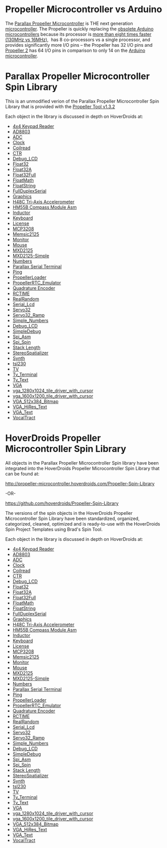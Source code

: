 <H1>Propeller Microcontroller vs Arduino</H1>
<p style="text-align: left;">The <a href="https://www.parallax.com/product/p8x32a-q44">Parallax Propeller Microcontroller</a> is THE next generation <a href="https://en.wikipedia.org/wiki/Microcontroller">microcontroller</a>. The Propeller is quickly replacing the <a href="https://forum.arduino.cc/index.php?topic=381308.0">obsolete Arduino microcontrollers</a> because its processor is <a href="http://forums.parallax.com/discussion/120079/can-you-overclock-the-propeller-with-extreme-measures">more than eight times faster (130MHz vs 16MHz)</a>,&nbsp; has 8 co-processors vs a single processor, and provides significantly more I/O pins – the Propeller has 32 I/O pins and <a href="https://www.parallax.com/product/64000-es">Propeller 2</a> has 64 I/O pins in comparison to only 14 on the <a href="https://store.arduino.cc/arduino-mega-2560-rev3">Arduino microcontroller</a>.</p>
<h1>Parallax Propeller Microcontroller Spin Library</h1>
<p>This is an unmodified verion of the Parallax Propeller Microcontroller Spin Library that is provided with the <a href="https://www.parallax.com/downloads/propeller-tool-software-windows-spin-assembly">Propeller Tool v1.3.2</a></p>
<p> Each object in the library is discussed in depth on HoverDroids at:</p>
<ul>
<li><a href='http://propeller-microcontroller.hoverdroids.com/parallax-propeller-spin-library/4x4-keypad-reader'>4x4 Keypad Reader</a></li>
<li><a href='http://propeller-microcontroller.hoverdroids.com/parallax-propeller-spin-library/ad8803'>AD8803</a></li>
<li><a href='http://propeller-microcontroller.hoverdroids.com/parallax-propeller-spin-library/adc'>ADC</a></li>
<li><a href='http://propeller-microcontroller.hoverdroids.com/parallax-propeller-spin-library/clock'>Clock</a></li>
<li><a href='http://propeller-microcontroller.hoverdroids.com/parallax-propeller-spin-library/coilread'>Coilread</a></li>
<li><a href='http://propeller-microcontroller.hoverdroids.com/parallax-propeller-spin-library/ctr'>CTR</a></li>
<li><a href='http://propeller-microcontroller.hoverdroids.com/parallax-propeller-spin-library/debug_lcd'>Debug_LCD</a></li>
<li><a href='http://propeller-microcontroller.hoverdroids.com/parallax-propeller-spin-library/float32'>Float32</a></li>
<li><a href='http://propeller-microcontroller.hoverdroids.com/parallax-propeller-spin-library/float32a'>Float32A</a></li>
<li><a href='http://propeller-microcontroller.hoverdroids.com/parallax-propeller-spin-library/float32full'>Float32Full</a></li>
<li><a href='http://propeller-microcontroller.hoverdroids.com/parallax-propeller-spin-library/floatmath'>FloatMath</a></li>
<li><a href='http://propeller-microcontroller.hoverdroids.com/parallax-propeller-spin-library/floatstring'>FloatString</a></li>
<li><a href='http://propeller-microcontroller.hoverdroids.com/parallax-propeller-spin-library/fullduplexserial'>FullDuplexSerial</a></li>
<li><a href='http://propeller-microcontroller.hoverdroids.com/parallax-propeller-spin-library/graphics'>Graphics</a></li>
<li><a href='http://propeller-microcontroller.hoverdroids.com/parallax-propeller-spin-library/h48c-tri-axis-accelerometer'>H48C Tri-Axis Accelerometer</a></li>
<li><a href='http://propeller-microcontroller.hoverdroids.com/parallax-propeller-spin-library/hm55b-compass-module-asm'>HM55B Compass Module Asm</a></li>
<li><a href='http://propeller-microcontroller.hoverdroids.com/parallax-propeller-spin-library/inductor'>Inductor</a></li>
<li><a href='http://propeller-microcontroller.hoverdroids.com/parallax-propeller-spin-library/keyboard'>Keyboard</a></li>
<li><a href='http://propeller-microcontroller.hoverdroids.com/parallax-propeller-spin-library/license'>License</a></li>
<li><a href='http://propeller-microcontroller.hoverdroids.com/parallax-propeller-spin-library/mcp3208'>MCP3208</a></li>
<li><a href='http://propeller-microcontroller.hoverdroids.com/parallax-propeller-spin-library/memsic2125'>Memsic2125</a></li>
<li><a href='http://propeller-microcontroller.hoverdroids.com/parallax-propeller-spin-library/monitor'>Monitor</a></li>
<li><a href='http://propeller-microcontroller.hoverdroids.com/parallax-propeller-spin-library/mouse'>Mouse</a></li>
<li><a href='http://propeller-microcontroller.hoverdroids.com/parallax-propeller-spin-library/mxd2125'>MXD2125</a></li>
<li><a href='http://propeller-microcontroller.hoverdroids.com/parallax-propeller-spin-library/mxd2125-simple'>MXD2125-Simple</a></li>
<li><a href='http://propeller-microcontroller.hoverdroids.com/parallax-propeller-spin-library/numbers'>Numbers</a></li>
<li><a href='http://propeller-microcontroller.hoverdroids.com/parallax-propeller-spin-library/parallax-serial-terminal'>Parallax Serial Terminal</a></li>
<li><a href='http://propeller-microcontroller.hoverdroids.com/parallax-propeller-spin-library/ping'>Ping</a></li>
<li><a href='http://propeller-microcontroller.hoverdroids.com/parallax-propeller-spin-library/propellerloader'>PropellerLoader</a></li>
<li><a href='http://propeller-microcontroller.hoverdroids.com/parallax-propeller-spin-library/propellerrtc_emulator'>PropellerRTC_Emulator</a></li>
<li><a href='http://propeller-microcontroller.hoverdroids.com/parallax-propeller-spin-library/quadrature-encoder'>Quadrature Encoder</a></li>
<li><a href='http://propeller-microcontroller.hoverdroids.com/parallax-propeller-spin-library/rctime'>RCTIME</a></li>
<li><a href='http://propeller-microcontroller.hoverdroids.com/parallax-propeller-spin-library/realrandom'>RealRandom</a></li>
<li><a href='http://propeller-microcontroller.hoverdroids.com/parallax-propeller-spin-library/serial_lcd'>Serial_Lcd</a></li>
<li><a href='http://propeller-microcontroller.hoverdroids.com/parallax-propeller-spin-library/servo32'>Servo32</a></li>
<li><a href='http://propeller-microcontroller.hoverdroids.com/parallax-propeller-spin-library/servo32_ramp'>Servo32_Ramp</a></li>
<li><a href='http://propeller-microcontroller.hoverdroids.com/parallax-propeller-spin-library/simple_numbers'>Simple_Numbers</a></li>
<li><a href='http://propeller-microcontroller.hoverdroids.com/parallax-propeller-spin-library/simple_serial'>Debug_LCD</a></li>
<li><a href='http://propeller-microcontroller.hoverdroids.com/parallax-propeller-spin-library/simpledebug'>SimpleDebug</a></li>
<li><a href='http://propeller-microcontroller.hoverdroids.com/parallax-propeller-spin-library/spi_asm'>Spi_Asm</a></li>
<li><a href='http://propeller-microcontroller.hoverdroids.com/parallax-propeller-spin-library/spi_spin'>Spi_Spin</a></li>
<li><a href='http://propeller-microcontroller.hoverdroids.com/parallax-propeller-spin-library/stack-length'>Stack Length</a></li>
<li><a href='http://propeller-microcontroller.hoverdroids.com/parallax-propeller-spin-library/stereospatializer'>StereoSpatializer</a></li>
<li><a href='http://propeller-microcontroller.hoverdroids.com/parallax-propeller-spin-library/synth'>Synth</a></li>
<li><a href='http://propeller-microcontroller.hoverdroids.com/parallax-propeller-spin-library/tsl230'>tsl230</a></li>
<li><a href='http://propeller-microcontroller.hoverdroids.com/parallax-propeller-spin-library/tv'>TV</a></li>
<li><a href='http://propeller-microcontroller.hoverdroids.com/parallax-propeller-spin-library/tv_terminal'>Tv_Terminal</a></li>
<li><a href='http://propeller-microcontroller.hoverdroids.com/parallax-propeller-spin-library/tv_text'>Tv_Text</a></li>
<li><a href='http://propeller-microcontroller.hoverdroids.com/parallax-propeller-spin-library/vga'>VGA</a></li>
<li><a href='http://propeller-microcontroller.hoverdroids.com/parallax-propeller-spin-library/vga_1280x1024_tile_driver_with_cursor'>vga_1280x1024_tile_driver_with_cursor</a></li>
<li><a href='http://propeller-microcontroller.hoverdroids.com/parallax-propeller-spin-library/vga_1600x1200_tile_driver_with_cursor'>vga_1600x1200_tile_driver_with_cursor</a></li>
<li><a href='http://propeller-microcontroller.hoverdroids.com/parallax-propeller-spin-library/vga_512x384_bitmap'>VGA_512x384_Bitmap</a></li>
<li><a href='http://propeller-microcontroller.hoverdroids.com/parallax-propeller-spin-library/vga_hires_text'>VGA_HiRes_Text</a></li>
<li><a href='http://propeller-microcontroller.hoverdroids.com/parallax-propeller-spin-library/vga_text'>VGA_Text</a></li>
<li><a href='http://propeller-microcontroller.hoverdroids.com/parallax-propeller-spin-library/vocaltract'>VocalTract</a></li>
</ul>
<h1>HoverDroids Propeller Microcontroller Spin Library</h1>
<p>All objects in the Parallax Propeller Microcontroller Spin library have been integrated into the HoverDroids Propeller Microcontroller Spin Library that can be found at:

http://propeller-microcontroller.hoverdroids.com/Propeller-Spin-Library

-OR-

https://github.com/hoverdroids/Propeller-Spin-Library</p>
</p>


<p>The versions of the spin objects in the HoverDroids Propeller Microcontroller Spin Library have been standardized, organized, categorized, cleaned, optimized and is ready-to-use with the HoverDroids Spin Project Templates using Brad's Spin Tool.</p>
<p> Each object in the library is discussed in depth on HoverDroids at:</p>
<ul>
<li><a href='http://propeller-microcontroller.hoverdroids.com/propeller-spin-library/4x4-keypad-reader'>4x4 Keypad Reader</a></li>
<li><a href='http://propeller-microcontroller.hoverdroids.com/propeller-spin-library/ad8803'>AD8803</a></li>
<li><a href='http://propeller-microcontroller.hoverdroids.com/propeller-spin-library/adc'>ADC</a></li>
<li><a href='http://propeller-microcontroller.hoverdroids.com/propeller-spin-library/clock'>Clock</a></li>
<li><a href='http://propeller-microcontroller.hoverdroids.com/propeller-spin-library/coilread'>Coilread</a></li>
<li><a href='http://propeller-microcontroller.hoverdroids.com/propeller-spin-library/ctr'>CTR</a></li>
<li><a href='http://propeller-microcontroller.hoverdroids.com/propeller-spin-library/debug_lcd'>Debug_LCD</a></li>
<li><a href='http://propeller-microcontroller.hoverdroids.com/propeller-spin-library/float32'>Float32</a></li>
<li><a href='http://propeller-microcontroller.hoverdroids.com/propeller-spin-library/float32a'>Float32A</a></li>
<li><a href='http://propeller-microcontroller.hoverdroids.com/propeller-spin-library/float32full'>Float32Full</a></li>
<li><a href='http://propeller-microcontroller.hoverdroids.com/propeller-spin-library/floatmath'>FloatMath</a></li>
<li><a href='http://propeller-microcontroller.hoverdroids.com/propeller-spin-library/floatstring'>FloatString</a></li>
<li><a href='http://propeller-microcontroller.hoverdroids.com/propeller-spin-library/fullduplexserial'>FullDuplexSerial</a></li>
<li><a href='http://propeller-microcontroller.hoverdroids.com/propeller-spin-library/graphics'>Graphics</a></li>
<li><a href='http://propeller-microcontroller.hoverdroids.com/propeller-spin-library/h48c-tri-axis-accelerometer'>H48C Tri-Axis Accelerometer</a></li>
<li><a href='http://propeller-microcontroller.hoverdroids.com/propeller-spin-library/hm55b-compass-module-asm'>HM55B Compass Module Asm</a></li>
<li><a href='http://propeller-microcontroller.hoverdroids.com/propeller-spin-library/inductor'>Inductor</a></li>
<li><a href='http://propeller-microcontroller.hoverdroids.com/propeller-spin-library/keyboard'>Keyboard</a></li>
<li><a href='http://propeller-microcontroller.hoverdroids.com/propeller-spin-library/license'>License</a></li>
<li><a href='http://propeller-microcontroller.hoverdroids.com/propeller-spin-library/mcp3208'>MCP3208</a></li>
<li><a href='http://propeller-microcontroller.hoverdroids.com/propeller-spin-library/memsic2125'>Memsic2125</a></li>
<li><a href='http://propeller-microcontroller.hoverdroids.com/propeller-spin-library/monitor'>Monitor</a></li>
<li><a href='http://propeller-microcontroller.hoverdroids.com/propeller-spin-library/mouse'>Mouse</a></li>
<li><a href='http://propeller-microcontroller.hoverdroids.com/propeller-spin-library/mxd2125'>MXD2125</a></li>
<li><a href='http://propeller-microcontroller.hoverdroids.com/propeller-spin-library/mxd2125-simple'>MXD2125-Simple</a></li>
<li><a href='http://propeller-microcontroller.hoverdroids.com/propeller-spin-library/numbers'>Numbers</a></li>
<li><a href='http://propeller-microcontroller.hoverdroids.com/propeller-spin-library/parallax-serial-terminal'>Parallax Serial Terminal</a></li>
<li><a href='http://propeller-microcontroller.hoverdroids.com/propeller-spin-library/ping'>Ping</a></li>
<li><a href='http://propeller-microcontroller.hoverdroids.com/propeller-spin-library/propellerloader'>PropellerLoader</a></li>
<li><a href='http://propeller-microcontroller.hoverdroids.com/propeller-spin-library/propellerrtc_emulator'>PropellerRTC_Emulator</a></li>
<li><a href='http://propeller-microcontroller.hoverdroids.com/propeller-spin-library/quadrature-encoder'>Quadrature Encoder</a></li>
<li><a href='http://propeller-microcontroller.hoverdroids.com/propeller-spin-library/rctime'>RCTIME</a></li>
<li><a href='http://propeller-microcontroller.hoverdroids.com/propeller-spin-library/realrandom'>RealRandom</a></li>
<li><a href='http://propeller-microcontroller.hoverdroids.com/propeller-spin-library/serial_lcd'>Serial_Lcd</a></li>
<li><a href='http://propeller-microcontroller.hoverdroids.com/propeller-spin-library/servo32'>Servo32</a></li>
<li><a href='http://propeller-microcontroller.hoverdroids.com/propeller-spin-library/servo32_ramp'>Servo32_Ramp</a></li>
<li><a href='http://propeller-microcontroller.hoverdroids.com/propeller-spin-library/simple_numbers'>Simple_Numbers</a></li>
<li><a href='http://propeller-microcontroller.hoverdroids.com/propeller-spin-library/simple_serial'>Debug_LCD</a></li>
<li><a href='http://propeller-microcontroller.hoverdroids.com/propeller-spin-library/simpledebug'>SimpleDebug</a></li>
<li><a href='http://propeller-microcontroller.hoverdroids.com/propeller-spin-library/spi_asm'>Spi_Asm</a></li>
<li><a href='http://propeller-microcontroller.hoverdroids.com/propeller-spin-library/spi_spin'>Spi_Spin</a></li>
<li><a href='http://propeller-microcontroller.hoverdroids.com/propeller-spin-library/stack-length'>Stack Length</a></li>
<li><a href='http://propeller-microcontroller.hoverdroids.com/propeller-spin-library/stereospatializer'>StereoSpatializer</a></li>
<li><a href='http://propeller-microcontroller.hoverdroids.com/propeller-spin-library/synth'>Synth</a></li>
<li><a href='http://propeller-microcontroller.hoverdroids.com/propeller-spin-library/tsl230'>tsl230</a></li>
<li><a href='http://propeller-microcontroller.hoverdroids.com/propeller-spin-library/tv'>TV</a></li>
<li><a href='http://propeller-microcontroller.hoverdroids.com/propeller-spin-library/tv_terminal'>Tv_Terminal</a></li>
<li><a href='http://propeller-microcontroller.hoverdroids.com/propeller-spin-library/tv_text'>Tv_Text</a></li>
<li><a href='http://propeller-microcontroller.hoverdroids.com/propeller-spin-library/vga'>VGA</a></li>
<li><a href='http://propeller-microcontroller.hoverdroids.com/propeller-spin-library/vga_1280x1024_tile_driver_with_cursor'>vga_1280x1024_tile_driver_with_cursor</a></li>
<li><a href='http://propeller-microcontroller.hoverdroids.com/propeller-spin-library/vga_1600x1200_tile_driver_with_cursor'>vga_1600x1200_tile_driver_with_cursor</a></li>
<li><a href='http://propeller-microcontroller.hoverdroids.com/propeller-spin-library/vga_512x384_bitmap'>VGA_512x384_Bitmap</a></li>
<li><a href='http://propeller-microcontroller.hoverdroids.com/propeller-spin-library/vga_hires_text'>VGA_HiRes_Text</a></li>
<li><a href='http://propeller-microcontroller.hoverdroids.com/propeller-spin-library/vga_text'>VGA_Text</a></li>
<li><a href='http://propeller-microcontroller.hoverdroids.com/propeller-spin-library/vocaltract'>VocalTract</a></li>
</ul>
